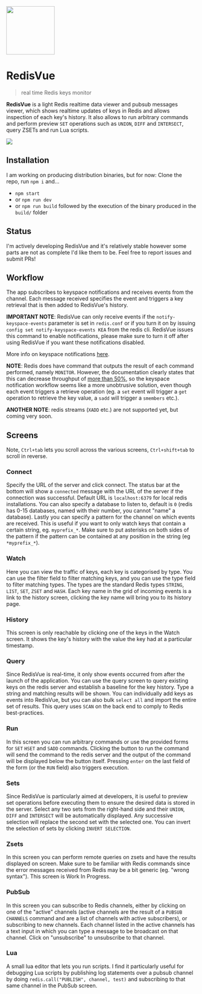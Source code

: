 <img src="https://github.com/techfort/redisvue/blob/master/src/renderer/assets/icon-redis.svg" width="128" />

# RedisVue

> real time Redis keys monitor

**RedisVue** is a light Redis realtime data viewer and pubsub messages viewer, which shows realtime updates of keys in Redis and allows inspection of each key's history. It also allows to run arbitrary commands and perform preview `SET` operations such as `UNION`, `DIFF` and `INTERSECT`, query ZSETs and run Lua scripts.

<img src="https://github.com/techfort/redisvue/blob/master/screenshot.png?raw=true" />

## Installation

I am working on producing distribution binaries, but for now:
Clone the repo, run `npm i` and...

* `npm start`
* or `npm run dev`
* or `npm run build` followed by the execution of the binary produced in the `build/` folder

## Status

I'm actively developing RedisVue and it's relatively stable however some parts are not as complete I'd like them to be. Feel free to report issues and submit PRs!

## Workflow

The app subscribes to keyspace notifications and receives events from the channel. Each message received specifies the event and triggers a key retrieval that is then added to RedisVue's history.

**IMPORTANT NOTE**: RedisVue can only receive events if the `notify-keyspace-events` parameter is set in `redis.conf` or if you turn it on by issuing `config set notify-keyspace-events KEA` from the redis cli. RedisVue issues this command to enable notifications, please make sure to turn it off after using RedisVue if you want these notifications disabled.

More info on keyspace notifications [here](https://redis.io/topics/notifications).

**NOTE**: Redis does have command that outputs the result of each command performed, namely `MONITOR`. However, the documentation clearly states that this can decrease throughput of [more than 50%](https://redis.io/commands/monitor), so the keyspace notification workflow seems like a more unobtrusive solution, even though each event triggers a retrieve operation (eg. a `set` event will trigger a `get` operation to retrieve the key value, a `sadd` will trigger a `smembers` etc.).

**ANOTHER NOTE**: redis streams (`XADD` etc.) are not supported yet, but coming very soon.

## Screens

Note, `Ctrl+tab` lets you scroll across the various screens, `Ctrl+shift+tab` to scroll in reverse.

### Connect

Specify the URL of the server and click connect. The status bar at the bottom will show a `connected` message with the URL of the server if the connection was successful. Default URL is `localhost:6379` for local redis installations.
You can also specify a database to listen to, default is `0` (redis has 0-15 databases, named with their number, you cannot "name" a database).
Lastly you can specify a pattern for the channel on which events are received. This is useful if you want to only watch keys that contain a certain string, eg. `myprefix_*`. Make sure to put asterisks on both sides of the pattern if the pattern can be contained at any position in the string (eg `*myprefix_*`).

### Watch

Here you can view the traffic of keys, each key is categorised by type. You can use the filter field to filter matching keys, and you can use the type field to filter matching types. The types are the standard Redis types `STRING`, `LIST`, `SET`, `ZSET` and `HASH`.
Each key name in the grid of incoming events is a link to the history screen, clicking the key name will bring you to its history page.

### History

This screen is only reachable by clicking one of the keys in the Watch screen. It shows the key's history with the value the key had at a particular timestamp.

### Query

Since RedisVue is real-time, it only show events occurred from after the launch of the application. You can use the query screen to query existing keys on the redis server and establish a baseline for the key history. Type a string and matching results will be shown. You can individually add keys as events into RedisVue, but you can also bulk `select all` and import the entire set of results. This query uses `SCAN` on the back end to comply to Redis best-practices.

### Run

In this screen you can run arbitrary commands or use the provided forms for `SET` `HSET` and `SADD` commands. Clicking the button to run the command will send the command to the redis server and the output of the command will be displayed below the button itself. Pressing `enter` on the last field of the form (or the `RUN` field) also triggers execution.

### Sets

Since RedisVue is particularly aimed at developers, it is useful to preview set operations before executing them to ensure the desired data is stored in the server. Select any two sets from the right-hand side and their `UNION`, `DIFF` and `INTERSECT` will be automatically displayed.
Any successive selection will replace the second set with the selected one. You can invert the selection of sets by clicking `INVERT SELECTION`.

### Zsets

In this screen you can perform remote queries on zsets and have the results displayed on screen. Make sure to be familiar with Redis commands since the error messages received from Redis may be a bit generic (eg. "wrong syntax"). This screen is Work In Progress.

### PubSub

In this screen you can subscribe to Redis channels, either by clicking on one of the "active" channels (active channels are the result of a `PUBSUB CHANNELS` command and are a list of channels with active subscribers), or subscribing to new channels. Each channel listed in the active channels has a text input in which you can type a message to be broadcast on that channel. Click on "unsubscribe" to unsubscribe to that channel.

### Lua

A small lua editor that lets you run scripts. I find it particularly useful for debugging Lua scripts by publishing log statements over a pubsub channel by doing `redis.call("PUBLISH", channel, test)` and subscribing to that same channel in the PubSub screen.
